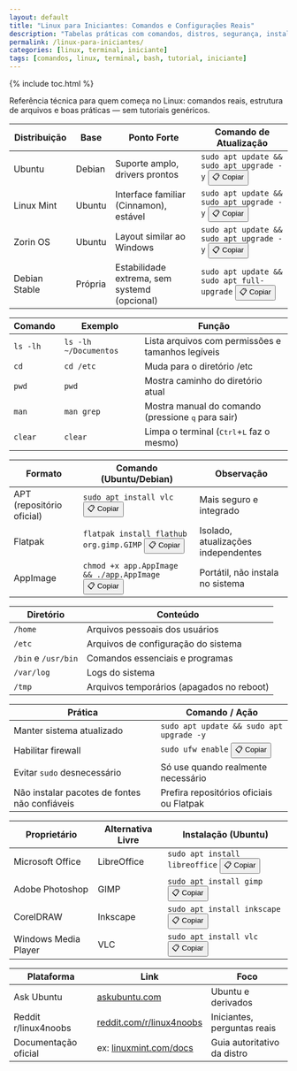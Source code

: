 ```yaml
---
layout: default
title: "Linux para Iniciantes: Comandos e Configurações Reais"
description: "Tabelas práticas com comandos, distros, segurança, instalação de programas e estrutura de arquivos — sem textos genéricos, só o essencial."
permalink: /linux-para-iniciantes/
categories: [linux, terminal, iniciante]
tags: [comandos, linux, terminal, bash, tutorial, iniciante]
---
```


{% include toc.html %}

<section>
<p>Referência técnica para quem começa no Linux: comandos reais, estrutura de arquivos e boas práticas — sem tutoriais genéricos.</p>


<table class="evergreen-table">
  <thead>
    <tr>
      <th>Distribuição</th>
      <th>Base</th>
      <th>Ponto Forte</th>
      <th>Comando de Atualização</th>
    </tr>
  </thead>
  <tbody>
    <tr>
      <td data-label="Distribuição">Ubuntu</td>
      <td data-label="Base">Debian</td>
      <td data-label="Ponto Forte">Suporte amplo, drivers prontos</td>
      <td data-label="Comando de Atualização">
        <code>sudo apt update && sudo apt upgrade -y</code>
        <button class="copy-btn" data-command="sudo apt update && sudo apt upgrade -y">📋 Copiar</button>
      </td>
    </tr>
    <tr>
      <td data-label="Distribuição">Linux Mint</td>
      <td data-label="Base">Ubuntu</td>
      <td data-label="Ponto Forte">Interface familiar (Cinnamon), estável</td>
      <td data-label="Comando de Atualização">
        <code>sudo apt update && sudo apt upgrade -y</code>
        <button class="copy-btn" data-command="sudo apt update && sudo apt upgrade -y">📋 Copiar</button>
      </td>
    </tr>
    <tr>
      <td data-label="Distribuição">Zorin OS</td>
      <td data-label="Base">Ubuntu</td>
      <td data-label="Ponto Forte">Layout similar ao Windows</td>
      <td data-label="Comando de Atualização">
        <code>sudo apt update && sudo apt upgrade -y</code>
        <button class="copy-btn" data-command="sudo apt update && sudo apt upgrade -y">📋 Copiar</button>
      </td>
    </tr>
    <tr>
      <td data-label="Distribuição">Debian Stable</td>
      <td data-label="Base">Própria</td>
      <td data-label="Ponto Forte">Estabilidade extrema, sem systemd (opcional)</td>
      <td data-label="Comando de Atualização">
        <code>sudo apt update && sudo apt full-upgrade</code>
        <button class="copy-btn" data-command="sudo apt update && sudo apt full-upgrade">📋 Copiar</button>
      </td>
    </tr>
  </tbody>
</table>



<table class="evergreen-table">
  <thead>
    <tr>
      <th>Comando</th>
      <th>Exemplo</th>
      <th>Função</th>
    </tr>
  </thead>
  <tbody>
    <tr>
      <td data-label="Comando"><code>ls -lh</code></td>
      <td data-label="Exemplo"><code>ls -lh ~/Documentos</code></td>
      <td data-label="Função">Lista arquivos com permissões e tamanhos legíveis</td>
    </tr>
    <tr>
      <td data-label="Comando"><code>cd</code></td>
      <td data-label="Exemplo"><code>cd /etc</code></td>
      <td data-label="Função">Muda para o diretório /etc</td>
    </tr>
    <tr>
      <td data-label="Comando"><code>pwd</code></td>
      <td data-label="Exemplo"><code>pwd</code></td>
      <td data-label="Função">Mostra caminho do diretório atual</td>
    </tr>
    <tr>
      <td data-label="Comando"><code>man</code></td>
      <td data-label="Exemplo"><code>man grep</code></td>
      <td data-label="Função">Mostra manual do comando (pressione <kbd>q</kbd> para sair)</td>
    </tr>
    <tr>
      <td data-label="Comando"><code>clear</code></td>
      <td data-label="Exemplo"><code>clear</code></td>
      <td data-label="Função">Limpa o terminal (<kbd>Ctrl</kbd>+<kbd>L</kbd> faz o mesmo)</td>
    </tr>
  </tbody>
</table>


<table class="evergreen-table">
  <thead>
    <tr>
      <th>Formato</th>
      <th>Comando (Ubuntu/Debian)</th>
      <th>Observação</th>
    </tr>
  </thead>
  <tbody>
    <tr>
      <td data-label="Formato">APT (repositório oficial)</td>
      <td data-label="Comando">
        <code>sudo apt install vlc</code>
        <button class="copy-btn" data-command="sudo apt install vlc">📋 Copiar</button>
      </td>
      <td data-label="Observação">Mais seguro e integrado</td>
    </tr>
    <tr>
      <td data-label="Formato">Flatpak</td>
      <td data-label="Comando">
        <code>flatpak install flathub org.gimp.GIMP</code>
        <button class="copy-btn" data-command="flatpak install flathub org.gimp.GIMP">📋 Copiar</button>
      </td>
      <td data-label="Observação">Isolado, atualizações independentes</td>
    </tr>
    <tr>
      <td data-label="Formato">AppImage</td>
      <td data-label="Comando">
        <code>chmod +x app.AppImage && ./app.AppImage</code>
        <button class="copy-btn" data-command="chmod +x app.AppImage && ./app.AppImage">📋 Copiar</button>
      </td>
      <td data-label="Observação">Portátil, não instala no sistema</td>
    </tr>
  </tbody>
</table>


<table class="evergreen-table">
  <thead>
    <tr>
      <th>Diretório</th>
      <th>Conteúdo</th>
    </tr>
  </thead>
  <tbody>
    <tr>
      <td data-label="Diretório"><code>/home</code></td>
      <td data-label="Conteúdo">Arquivos pessoais dos usuários</td>
    </tr>
    <tr>
      <td data-label="Diretório"><code>/etc</code></td>
      <td data-label="Conteúdo">Arquivos de configuração do sistema</td>
    </tr>
    <tr>
      <td data-label="Diretório"><code>/bin</code> e <code>/usr/bin</code></td>
      <td data-label="Conteúdo">Comandos essenciais e programas</td>
    </tr>
    <tr>
      <td data-label="Diretório"><code>/var/log</code></td>
      <td data-label="Conteúdo">Logs do sistema</td>
    </tr>
    <tr>
      <td data-label="Diretório"><code>/tmp</code></td>
      <td data-label="Conteúdo">Arquivos temporários (apagados no reboot)</td>
    </tr>
  </tbody>
</table>



<table class="evergreen-table">
  <thead>
    <tr>
      <th>Prática</th>
      <th>Comando / Ação</th>
    </tr>
  </thead>
  <tbody>
    <tr>
      <td data-label="Prática">Manter sistema atualizado</td>
      <td data-label="Comando / Ação">
        <code>sudo apt update && sudo apt upgrade -y</code>
      </td>
    </tr>
    <tr>
      <td data-label="Prática">Habilitar firewall</td>
      <td data-label="Comando / Ação">
        <code>sudo ufw enable</code>
        <button class="copy-btn" data-command="sudo ufw enable">📋 Copiar</button>
      </td>
    </tr>
    <tr>
      <td data-label="Prática">Evitar <code>sudo</code> desnecessário</td>
      <td data-label="Comando / Ação">Só use quando realmente necessário</td>
    </tr>
    <tr>
      <td data-label="Prática">Não instalar pacotes de fontes não confiáveis</td>
      <td data-label="Comando / Ação">Prefira repositórios oficiais ou Flatpak</td>
    </tr>
  </tbody>
</table>



<table class="evergreen-table">
  <thead>
    <tr>
      <th>Proprietário</th>
      <th>Alternativa Livre</th>
      <th>Instalação (Ubuntu)</th>
    </tr>
  </thead>
  <tbody>
    <tr>
      <td data-label="Proprietário">Microsoft Office</td>
      <td data-label="Alternativa Livre">LibreOffice</td>
      <td data-label="Instalação">
        <code>sudo apt install libreoffice</code>
        <button class="copy-btn" data-command="sudo apt install libreoffice">📋 Copiar</button>
      </td>
    </tr>
    <tr>
      <td data-label="Proprietário">Adobe Photoshop</td>
      <td data-label="Alternativa Livre">GIMP</td>
      <td data-label="Instalação">
        <code>sudo apt install gimp</code>
        <button class="copy-btn" data-command="sudo apt install gimp">📋 Copiar</button>
      </td>
    </tr>
    <tr>
      <td data-label="Proprietário">CorelDRAW</td>
      <td data-label="Alternativa Livre">Inkscape</td>
      <td data-label="Instalação">
        <code>sudo apt install inkscape</code>
        <button class="copy-btn" data-command="sudo apt install inkscape">📋 Copiar</button>
      </td>
    </tr>
    <tr>
      <td data-label="Proprietário">Windows Media Player</td>
      <td data-label="Alternativa Livre">VLC</td>
      <td data-label="Instalação">
        <code>sudo apt install vlc</code>
        <button class="copy-btn" data-command="sudo apt install vlc">📋 Copiar</button>
      </td>
    </tr>
  </tbody>
</table>



<table class="evergreen-table">
  <thead>
    <tr>
      <th>Plataforma</th>
      <th>Link</th>
      <th>Foco</th>
    </tr>
  </thead>
  <tbody>
    <tr>
      <td data-label="Plataforma">Ask Ubuntu</td>
      <td data-label="Link"><a href="https://askubuntu.com/" target="_blank">askubuntu.com</a></td>
      <td data-label="Foco">Ubuntu e derivados</td>
    </tr>
    <tr>
      <td data-label="Plataforma">Reddit r/linux4noobs</td>
      <td data-label="Link"><a href="https://www.reddit.com/r/linux4noobs/" target="_blank">reddit.com/r/linux4noobs</a></td>
      <td data-label="Foco">Iniciantes, perguntas reais</td>
    </tr>
    <tr>
      <td data-label="Plataforma">Documentação oficial</td>
      <td data-label="Link">ex: <a href="https://linuxmint.com/documentation.php" target="_blank">linuxmint.com/docs</a></td>
      <td data-label="Foco">Guia autoritativo da distro</td>
    </tr>
  </tbody>
</table>


</section>


